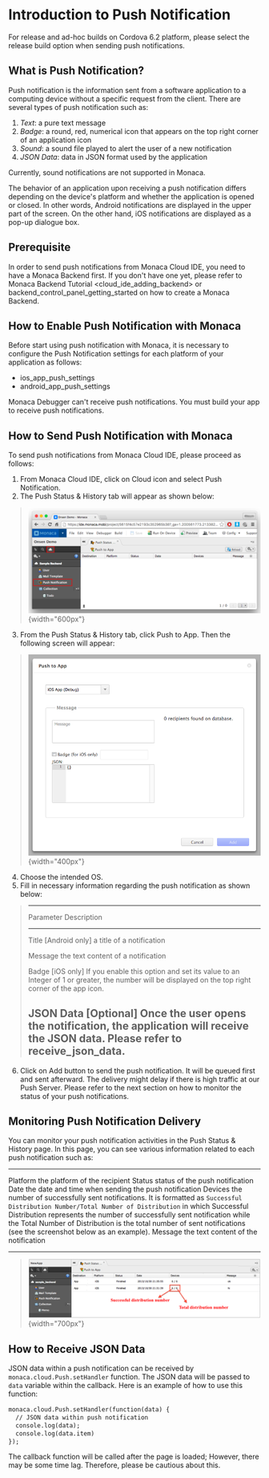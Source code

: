 Introduction to Push Notification
=================================

<div class="admonition note">

For release and ad-hoc builds on Cordova 6.2 platform, please select the
release build option when sending push notifications.

</div>

What is Push Notification?
--------------------------

Push notification is the information sent from a software application to
a computing device without a specific request from the client. There are
several types of push notification such as:

1.  *Text*: a pure text message
2.  *Badge*: a round, red, numerical icon that appears on the top right
    corner of an application icon
3.  *Sound*: a sound file played to alert the user of a new notification
4.  *JSON Data*: data in JSON format used by the application

<div class="admonition note">

Currently, sound notifications are not supported in Monaca.

</div>

The behavior of an application upon receiving a push notification
differs depending on the device's platform and whether the application
is opened or closed. In other words, Android notifications are displayed
in the upper part of the screen. On the other hand, iOS notifications
are displayed as a pop-up dialogue box.

Prerequisite
------------

In order to send push notifications from Monaca Cloud IDE, you need to
have a Monaca Backend first. If you don't have one yet, please refer to
Monaca Backend Tutorial &lt;cloud\_ide\_adding\_backend&gt; or
backend\_control\_panel\_getting\_started on how to create a Monaca
Backend.

How to Enable Push Notification with Monaca
-------------------------------------------

Before start using push notification with Monaca, it is necessary to
configure the Push Notification settings for each platform of your
application as follows:

-   ios\_app\_push\_settings
-   android\_app\_push\_settings

<div class="admonition note">

Monaca Debugger can't receive push notifications. You must build your
app to receive push notifications.

</div>

How to Send Push Notification with Monaca
-----------------------------------------

To send push notifications from Monaca Cloud IDE, please proceed as
follows:

1.  From Monaca Cloud IDE, click on Cloud icon and select
    Push Notification.
2.  The Push Status & History tab will appear as shown below:

> ![](images/overview/1.png){width="600px"}

3.  From the Push Status & History tab, click Push to App. Then the
    following screen will appear:

> ![](images/overview/2.png){width="400px"}

4.  Choose the intended OS.
5.  Fill in necessary information regarding the push notification as
    shown below:

>   ------------------------------------------------------------------------------------------------------------------------------------------------------------------------
>   Parameter              Description
>   ---------------------- -------------------------------------------------------------------------------------------------------------------------------------------------
>   Title                  \[Android only\] a title of a notification
>
>   Message                the text content of a notification
>
>   Badge                  \[iOS only\] If you enable this option and set its value to an Integer of 1 or greater, the number will be displayed on the top right corner of
>                          the app icon.
>
>   JSON Data              \[Optional\] Once the user opens the notification, the application will receive the JSON data. Please refer to receive\_json\_data.
>   ------------------------------------------------------------------------------------------------------------------------------------------------------------------------
>
6.  Click on Add button to send the push notification. It will be queued
    first and sent afterward. The delivery might delay if there is high
    traffic at our Push Server. Please refer to the next section on how
    to monitor the status of your push notifications.

Monitoring Push Notification Delivery
-------------------------------------

You can monitor your push notification activities in the Push Status &
History page. In this page, you can see various information related to
each push notification such as:

  ---------- -----------------------------------------------------------------------------------------------------------------------------------------------------------------------------------------------------------------------------------------------------------------------------------------------------------------------------------------------------
  Platform   the platform of the recipient
  Status     status of the push notification
  Date       the date and time when sending the push notification
  Devices    the number of successfully sent notifications. It is formatted as `Successful Distribution Number/Total Number of Distribution` in which Successful Distribution represents the number of successfully sent notification while the Total Number of Distribution is the total number of sent notifications (see the screenshot below as an example).
  Message    the text content of the notification
  ---------- -----------------------------------------------------------------------------------------------------------------------------------------------------------------------------------------------------------------------------------------------------------------------------------------------------------------------------------------------------

> ![](images/overview/3.png){width="700px"}

How to Receive JSON Data
------------------------

JSON data within a push notification can be received by
`monaca.cloud.Push.setHandler` function. The JSON data will be passed to
`data` variable within the callback. Here is an example of how to use
this function:

``` {.sourceCode .javascript}
monaca.cloud.Push.setHandler(function(data) {
  // JSON data within push notification
  console.log(data);
  console.log(data.item)
});
```

<div class="admonition note">

The callback function will be called after the page is loaded; However,
there may be some time lag. Therefore, please be cautious about this.

</div>
